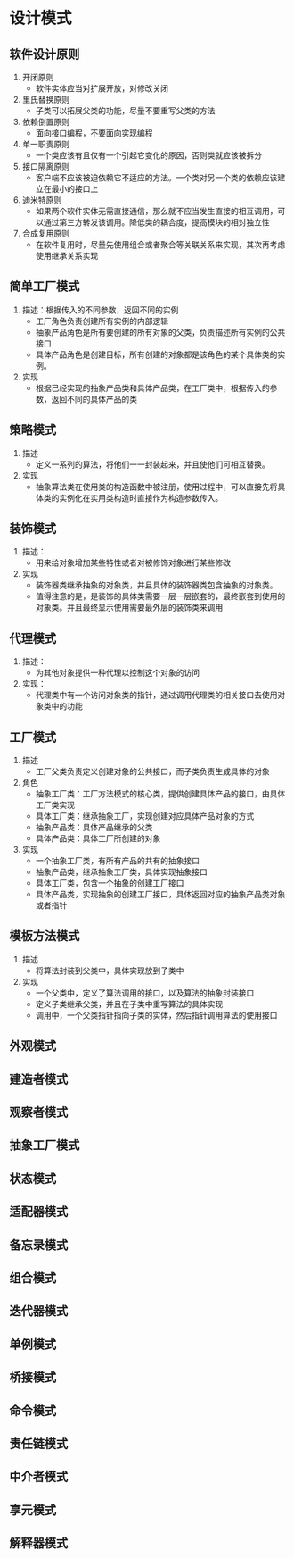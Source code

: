 # 设计模式
## 软件设计原则
1. 开闭原则
    + 软件实体应当对扩展开放，对修改关闭
2. 里氏替换原则
    + 子类可以拓展父类的功能，尽量不要重写父类的方法
3. 依赖倒置原则
    + 面向接口编程，不要面向实现编程
4. 单一职责原则
    + 一个类应该有且仅有一个引起它变化的原因，否则类就应该被拆分
5. 接口隔离原则
    + 客户端不应该被迫依赖它不适应的方法。一个类对另一个类的依赖应该建立在最小的接口上
6. 迪米特原则
    + 如果两个软件实体无需直接通信，那么就不应当发生直接的相互调用，可以通过第三方转发该调用。降低类的耦合度，提高模块的相对独立性
7. 合成复用原则
    + 在软件复用时，尽量先使用组合或者聚合等关联关系来实现，其次再考虑使用继承关系实现

## 简单工厂模式
1. 描述：根据传入的不同参数，返回不同的实例
    + 工厂角色负责创建所有实例的内部逻辑
    + 抽象产品角色是所有要创建的所有对象的父类，负责描述所有实例的公共接口
    + 具体产品角色是创建目标，所有创建的对象都是该角色的某个具体类的实例。
2. 实现
    + 根据已经实现的抽象产品类和具体产品类，在工厂类中，根据传入的参数，返回不同的具体产品的类
    
## 策略模式
1. 描述
    + 定义一系列的算法，将他们一一封装起来，并且使他们可相互替换。
2. 实现
    + 抽象算法类在使用类的构造函数中被注册，使用过程中，可以直接先将具体类的实例化在实用类构造时直接作为构造参数传入。

## 装饰模式
1. 描述：
    + 用来给对象增加某些特性或者对被修饰对象进行某些修改
2. 实现
    + 装饰器类继承抽象的对象类，并且具体的装饰器类包含抽象的对象类。
    + 值得注意的是，是装饰的具体类需要一层一层嵌套的，最终嵌套到使用的对象类。并且最终显示使用需要最外层的装饰类来调用
    
## 代理模式
1. 描述：
    + 为其他对象提供一种代理以控制这个对象的访问
2. 实现：
    + 代理类中有一个访问对象类的指针，通过调用代理类的相关接口去使用对象类中的功能

## 工厂模式
1. 描述
    + 工厂父类负责定义创建对象的公共接口，而子类负责生成具体的对象
2. 角色
    + 抽象工厂类：工厂方法模式的核心类，提供创建具体产品的接口，由具体工厂类实现
    + 具体工厂类：继承抽象工厂，实现创建对应具体产品对象的方式
    + 抽象产品类：具体产品继承的父类
    + 具体产品类：具体工厂所创建的对象
2. 实现
    + 一个抽象工厂类，有所有产品的共有的抽象接口
    + 抽象产品类，继承抽象工厂类，具体实现抽象接口
    + 具体工厂类，包含一个抽象的创建工厂接口
    + 具体产品类，实现抽象的创建工厂接口，具体返回对应的抽象产品类对象或者指针

## 模板方法模式
1. 描述
    + 将算法封装到父类中，具体实现放到子类中
2. 实现
    + 一个父类中，定义了算法调用的接口，以及算法的抽象封装接口
    + 定义子类继承父类，并且在子类中重写算法的具体实现
    + 调用中，一个父类指针指向子类的实体，然后指针调用算法的使用接口

## 外观模式

## 建造者模式

## 观察者模式

## 抽象工厂模式

## 状态模式

## 适配器模式

## 备忘录模式

## 组合模式

## 迭代器模式

## 单例模式

## 桥接模式

## 命令模式

## 责任链模式

## 中介者模式

## 享元模式

## 解释器模式